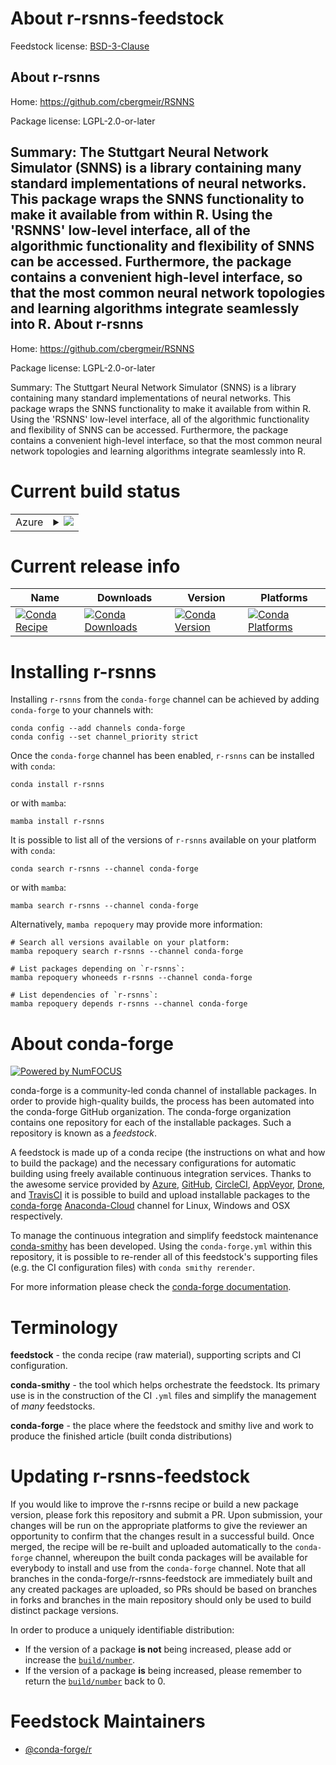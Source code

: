 About r-rsnns-feedstock
=======================

Feedstock license: [BSD-3-Clause](https://github.com/conda-forge/r-rsnns-feedstock/blob/main/LICENSE.txt)

About r-rsnns
-------------

Home: https://github.com/cbergmeir/RSNNS

Package license: LGPL-2.0-or-later

Summary: The Stuttgart Neural Network Simulator (SNNS) is a library containing many standard implementations of neural networks. This package wraps the SNNS functionality to make it available from within R. Using the 'RSNNS' low-level interface, all of the algorithmic functionality and flexibility of SNNS can be accessed. Furthermore, the package contains a convenient high-level interface, so that the most common neural network topologies and learning algorithms integrate seamlessly into R.
About r-rsnns
-------------

Home: https://github.com/cbergmeir/RSNNS

Package license: LGPL-2.0-or-later

Summary: The Stuttgart Neural Network Simulator (SNNS) is a library containing many standard implementations of neural networks. This package wraps the SNNS functionality to make it available from within R. Using the 'RSNNS' low-level interface, all of the algorithmic functionality and flexibility of SNNS can be accessed. Furthermore, the package contains a convenient high-level interface, so that the most common neural network topologies and learning algorithms integrate seamlessly into R.

Current build status
====================


<table>
    
  <tr>
    <td>Azure</td>
    <td>
      <details>
        <summary>
          <a href="https://dev.azure.com/conda-forge/feedstock-builds/_build/latest?definitionId=2477&branchName=main">
            <img src="https://dev.azure.com/conda-forge/feedstock-builds/_apis/build/status/r-rsnns-feedstock?branchName=main">
          </a>
        </summary>
        <table>
          <thead><tr><th>Variant</th><th>Status</th></tr></thead>
          <tbody><tr>
              <td>linux_64_r_base4.1</td>
              <td>
                <a href="https://dev.azure.com/conda-forge/feedstock-builds/_build/latest?definitionId=2477&branchName=main">
                  <img src="https://dev.azure.com/conda-forge/feedstock-builds/_apis/build/status/r-rsnns-feedstock?branchName=main&jobName=linux&configuration=linux%20linux_64_r_base4.1" alt="variant">
                </a>
              </td>
            </tr><tr>
              <td>linux_64_r_base4.2</td>
              <td>
                <a href="https://dev.azure.com/conda-forge/feedstock-builds/_build/latest?definitionId=2477&branchName=main">
                  <img src="https://dev.azure.com/conda-forge/feedstock-builds/_apis/build/status/r-rsnns-feedstock?branchName=main&jobName=linux&configuration=linux%20linux_64_r_base4.2" alt="variant">
                </a>
              </td>
            </tr><tr>
              <td>osx_64_r_base4.1</td>
              <td>
                <a href="https://dev.azure.com/conda-forge/feedstock-builds/_build/latest?definitionId=2477&branchName=main">
                  <img src="https://dev.azure.com/conda-forge/feedstock-builds/_apis/build/status/r-rsnns-feedstock?branchName=main&jobName=osx&configuration=osx%20osx_64_r_base4.1" alt="variant">
                </a>
              </td>
            </tr><tr>
              <td>osx_64_r_base4.2</td>
              <td>
                <a href="https://dev.azure.com/conda-forge/feedstock-builds/_build/latest?definitionId=2477&branchName=main">
                  <img src="https://dev.azure.com/conda-forge/feedstock-builds/_apis/build/status/r-rsnns-feedstock?branchName=main&jobName=osx&configuration=osx%20osx_64_r_base4.2" alt="variant">
                </a>
              </td>
            </tr><tr>
              <td>win_64</td>
              <td>
                <a href="https://dev.azure.com/conda-forge/feedstock-builds/_build/latest?definitionId=2477&branchName=main">
                  <img src="https://dev.azure.com/conda-forge/feedstock-builds/_apis/build/status/r-rsnns-feedstock?branchName=main&jobName=win&configuration=win%20win_64_" alt="variant">
                </a>
              </td>
            </tr>
          </tbody>
        </table>
      </details>
    </td>
  </tr>
</table>

Current release info
====================

| Name | Downloads | Version | Platforms |
| --- | --- | --- | --- |
| [![Conda Recipe](https://img.shields.io/badge/recipe-r--rsnns-green.svg)](https://anaconda.org/conda-forge/r-rsnns) | [![Conda Downloads](https://img.shields.io/conda/dn/conda-forge/r-rsnns.svg)](https://anaconda.org/conda-forge/r-rsnns) | [![Conda Version](https://img.shields.io/conda/vn/conda-forge/r-rsnns.svg)](https://anaconda.org/conda-forge/r-rsnns) | [![Conda Platforms](https://img.shields.io/conda/pn/conda-forge/r-rsnns.svg)](https://anaconda.org/conda-forge/r-rsnns) |

Installing r-rsnns
==================

Installing `r-rsnns` from the `conda-forge` channel can be achieved by adding `conda-forge` to your channels with:

```
conda config --add channels conda-forge
conda config --set channel_priority strict
```

Once the `conda-forge` channel has been enabled, `r-rsnns` can be installed with `conda`:

```
conda install r-rsnns
```

or with `mamba`:

```
mamba install r-rsnns
```

It is possible to list all of the versions of `r-rsnns` available on your platform with `conda`:

```
conda search r-rsnns --channel conda-forge
```

or with `mamba`:

```
mamba search r-rsnns --channel conda-forge
```

Alternatively, `mamba repoquery` may provide more information:

```
# Search all versions available on your platform:
mamba repoquery search r-rsnns --channel conda-forge

# List packages depending on `r-rsnns`:
mamba repoquery whoneeds r-rsnns --channel conda-forge

# List dependencies of `r-rsnns`:
mamba repoquery depends r-rsnns --channel conda-forge
```


About conda-forge
=================

[![Powered by
NumFOCUS](https://img.shields.io/badge/powered%20by-NumFOCUS-orange.svg?style=flat&colorA=E1523D&colorB=007D8A)](https://numfocus.org)

conda-forge is a community-led conda channel of installable packages.
In order to provide high-quality builds, the process has been automated into the
conda-forge GitHub organization. The conda-forge organization contains one repository
for each of the installable packages. Such a repository is known as a *feedstock*.

A feedstock is made up of a conda recipe (the instructions on what and how to build
the package) and the necessary configurations for automatic building using freely
available continuous integration services. Thanks to the awesome service provided by
[Azure](https://azure.microsoft.com/en-us/services/devops/), [GitHub](https://github.com/),
[CircleCI](https://circleci.com/), [AppVeyor](https://www.appveyor.com/),
[Drone](https://cloud.drone.io/welcome), and [TravisCI](https://travis-ci.com/)
it is possible to build and upload installable packages to the
[conda-forge](https://anaconda.org/conda-forge) [Anaconda-Cloud](https://anaconda.org/)
channel for Linux, Windows and OSX respectively.

To manage the continuous integration and simplify feedstock maintenance
[conda-smithy](https://github.com/conda-forge/conda-smithy) has been developed.
Using the ``conda-forge.yml`` within this repository, it is possible to re-render all of
this feedstock's supporting files (e.g. the CI configuration files) with ``conda smithy rerender``.

For more information please check the [conda-forge documentation](https://conda-forge.org/docs/).

Terminology
===========

**feedstock** - the conda recipe (raw material), supporting scripts and CI configuration.

**conda-smithy** - the tool which helps orchestrate the feedstock.
                   Its primary use is in the construction of the CI ``.yml`` files
                   and simplify the management of *many* feedstocks.

**conda-forge** - the place where the feedstock and smithy live and work to
                  produce the finished article (built conda distributions)


Updating r-rsnns-feedstock
==========================

If you would like to improve the r-rsnns recipe or build a new
package version, please fork this repository and submit a PR. Upon submission,
your changes will be run on the appropriate platforms to give the reviewer an
opportunity to confirm that the changes result in a successful build. Once
merged, the recipe will be re-built and uploaded automatically to the
`conda-forge` channel, whereupon the built conda packages will be available for
everybody to install and use from the `conda-forge` channel.
Note that all branches in the conda-forge/r-rsnns-feedstock are
immediately built and any created packages are uploaded, so PRs should be based
on branches in forks and branches in the main repository should only be used to
build distinct package versions.

In order to produce a uniquely identifiable distribution:
 * If the version of a package **is not** being increased, please add or increase
   the [``build/number``](https://docs.conda.io/projects/conda-build/en/latest/resources/define-metadata.html#build-number-and-string).
 * If the version of a package **is** being increased, please remember to return
   the [``build/number``](https://docs.conda.io/projects/conda-build/en/latest/resources/define-metadata.html#build-number-and-string)
   back to 0.

Feedstock Maintainers
=====================

* [@conda-forge/r](https://github.com/conda-forge/r/)

